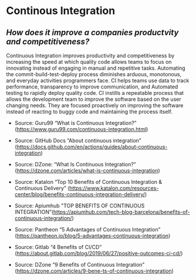 # Continous Integration
## _How does it improve a companies productvity and competitiveness?_

Continuous Integration improves productivity and competitiveness by increasing the speed at which quality code allows teams to focus on innovating instead of engaging in manual and repetitive tasks. Automating the commit-build-test-deploy process diminishes arduous, monotonous, and everyday activities programmers face. CI helps teams use data to track performance, transparency to improve communication, and Automated testing to rapidly deploy quality code. CI instills a repeatable process that allows the development team to improve the software based on the user changing needs. They are focused proactively on improving the software instead of reacting to buggy code and maintaining the process itself.

* Source: Guru99 “What is Continuous Integration?” (https://www.guru99.com/continuous-integration.html)

* Source: GitHub Docs “About continuous integration” (https://docs.github.com/en/actions/guides/about-continuous-integration)

* Source: DZone: “What Is Continuous Integration?” (https://dzone.com/articles/what-is-continuous-integration)

* Source: Katalon “Top 10 Benefits of Continuous Integration & Continuous Delivery” (https://www.katalon.com/resources-center/blog/benefits-continuous-integration-delivery/)

* Source: Apiumhub "TOP BENEFITS OF CONTINUOUS INTEGRATION”(https://apiumhub.com/tech-blog-barcelona/benefits-of-continuous-integration/) 

* Source: Pantheon “5 Advantages of Continuous Integration” (https://pantheon.io/blog/5-advantages-continuous-integration)

* Source: Gitlab “4 Benefits of CI/CD” (https://about.gitlab.com/blog/2019/06/27/positive-outcomes-ci-cd/)

* Source: DZone “9 Benefits of Continuous Integration” (https://dzone.com/articles/9-bene-ts-of-continuous-integration)
